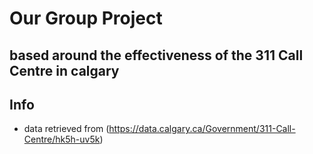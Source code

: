 # Our Group Project
## based around the effectiveness of the 311 Call Centre in calgary

## Info
- data retrieved from (https://data.calgary.ca/Government/311-Call-Centre/hk5h-uv5k)

